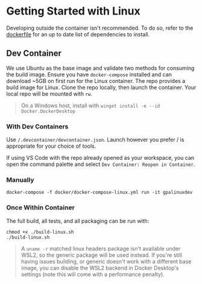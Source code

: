 # Getting Started with Linux

Developing outside the container isn't recommended. To do so, refer to the [dockerfile](/docker/Dockerfile) for
an up to date list of dependencies to install.

## Dev Container

We use Ubuntu as the base image and validate two methods for consuming the build image. Ensure you have `docker-compose`
installed and can download ~5GB on first run for the Linux container. The repo provides a build image for Linux. Clone
the repo locally, then launch the container. Your local repo will be mounted with `rw`.

> On a Windows host, install with `winget install -e --id Docker.DockerDesktop`

### With Dev Containers

Use `/.devcontainer/devcontainer.json`. Launch however you prefer / is appropriate for your choice of tools.

If using VS Code with the repo already opened as your workspace, you can open the command palette and select
`Dev Container: Reopen in Container`.

### Manually

```shell
docker-compose -f docker/docker-compose-linux.yml run -it gpalinuxdev
```

### Once Within Container

The full build, all tests, and all packaging can be run with:

```shell
chmod +x ./build-linux.sh
./build-linux.sh
```

> A `uname -r` matched linux headers package isn't available under WSL2, so the
> generic package will be used instead. If you're still having issues building, or generic doesn't work with a different
> base image, you can disable the WSL2 backend in Docker Desktop's settings (note this will come with a performance
> penalty).
